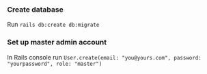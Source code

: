 ### Create database

Run `rails db:create db:migrate`

### Set up master admin account
In Rails console run `User.create(email: "you@yours.com", password: "yourpassword", role: "master")`
